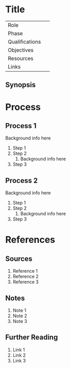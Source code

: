 # Title

<table><tbody><tr><td>Role</td><td>&nbsp;</td></tr><tr><td>Phase</td><td>&nbsp;</td></tr><tr><td>Qualifications</td><td>&nbsp;</td></tr><tr><td>Objectives</td><td>&nbsp;</td></tr><tr><td>Resources</td><td>&nbsp;</td></tr><tr><td>Links</td><td>&nbsp;</td></tr></tbody></table>

## Synopsis

# Process

## Process 1

Background info here

1.  Step 1
2.  Step 2
    1.  Background info here
3.  Step 3

## Process 2

Background info here

1.  Step 1
2.  Step 2
    1.  Background info here
3.  Step 3

# References

## Sources

1.  Reference 1
2.  Reference 2
3.  Reference 3

## Notes

1.  Note 1
2.  Note 2
3.  Note 3

## Further Reading

1.  Link 1
2.  Link 2
3.  Link 3

